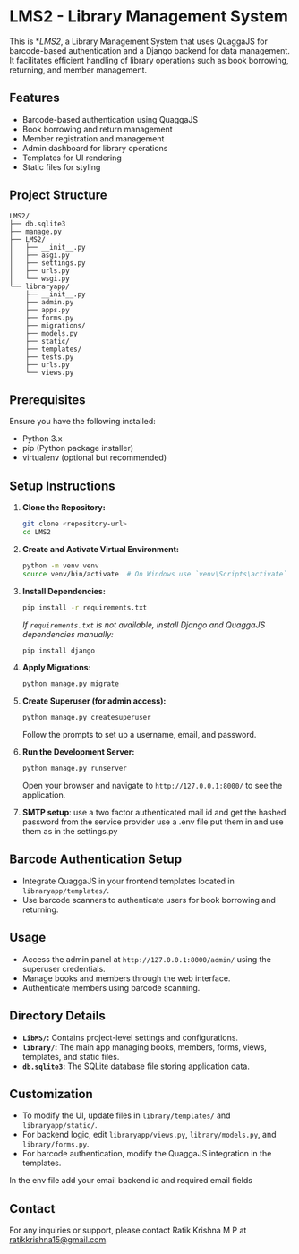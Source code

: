 # LMS2 - Library Management System

This is **LMS2*, a Library Management System that uses QuaggaJS for barcode-based authentication and a Django backend for data management. It facilitates efficient handling of library operations such as book borrowing, returning, and member management.

## Features
- Barcode-based authentication using QuaggaJS
- Book borrowing and return management
- Member registration and management
- Admin dashboard for library operations
- Templates for UI rendering
- Static files for styling

## Project Structure
```
LMS2/
├── db.sqlite3
├── manage.py
├── LMS2/
│   ├── __init__.py
│   ├── asgi.py
│   ├── settings.py
│   ├── urls.py
│   └── wsgi.py
└── libraryapp/
    ├── __init__.py
    ├── admin.py
    ├── apps.py
    ├── forms.py
    ├── migrations/
    ├── models.py
    ├── static/
    ├── templates/
    ├── tests.py
    ├── urls.py
    └── views.py
```

## Prerequisites
Ensure you have the following installed:
- Python 3.x
- pip (Python package installer)
- virtualenv (optional but recommended)

## Setup Instructions

1. **Clone the Repository:**
   ```bash
   git clone <repository-url>
   cd LMS2
   ```

2. **Create and Activate Virtual Environment:**
   ```bash
   python -m venv venv
   source venv/bin/activate  # On Windows use `venv\Scripts\activate`
   ```

3. **Install Dependencies:**
   ```bash
   pip install -r requirements.txt
   ```
   *If `requirements.txt` is not available, install Django and QuaggaJS dependencies manually:*
   ```bash
   pip install django
   ```

4. **Apply Migrations:**
   ```bash
   python manage.py migrate
   ```

5. **Create Superuser (for admin access):**
   ```bash
   python manage.py createsuperuser
   ```
   Follow the prompts to set up a username, email, and password.

6. **Run the Development Server:**
   ```bash
   python manage.py runserver
   ```
   Open your browser and navigate to `http://127.0.0.1:8000/` to see the application.
7. **SMTP setup**: use a two factor authenticated mail id and get the hashed password from the service provider use a .env file put them in and use them as in the settings.py

## Barcode Authentication Setup
- Integrate QuaggaJS in your frontend templates located in `libraryapp/templates/`.
- Use barcode scanners to authenticate users for book borrowing and returning.

## Usage
- Access the admin panel at `http://127.0.0.1:8000/admin/` using the superuser credentials.
- Manage books and members through the web interface.
- Authenticate members using barcode scanning.

## Directory Details
- **`LibMS/`:** Contains project-level settings and configurations.
- **`library/`:** The main app managing books, members, forms, views, templates, and static files.
- **`db.sqlite3`:** The SQLite database file storing application data.

## Customization
- To modify the UI, update files in `library/templates/` and `libraryapp/static/`.
- For backend logic, edit `libraryapp/views.py`, `library/models.py`, and `library/forms.py`.
- For barcode authentication, modify the QuaggaJS integration in the templates.

In the env file add your email backend id and required email fields
## Contact
For any inquiries or support, please contact Ratik Krishna M P at ratikkrishna15@gmail.com.

